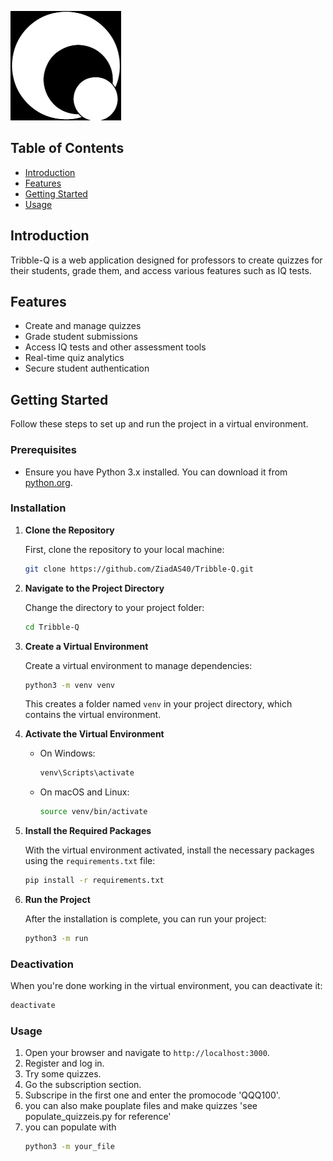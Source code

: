 
![Tribble-Q Logo](app/static/Images/logo.png)

## Table of Contents

- [Introduction](#tribble-q)
- [Features](#features)
- [Getting Started](#getting-started)
- [Usage](#usage)


## Introduction

Tribble-Q is a web application designed for professors to create quizzes for their students, grade them, and access various features such as IQ tests.

## Features

- Create and manage quizzes
- Grade student submissions
- Access IQ tests and other assessment tools
- Real-time quiz analytics
- Secure student authentication


## Getting Started

Follow these steps to set up and run the project in a virtual environment.

### Prerequisites

- Ensure you have Python 3.x installed. You can download it from [python.org](https://www.python.org/).

### Installation

1. **Clone the Repository**

    First, clone the repository to your local machine:

    ```bash
    git clone https://github.com/ZiadAS40/Tribble-Q.git
    ```

2. **Navigate to the Project Directory**

    Change the directory to your project folder:

    ```bash
    cd Tribble-Q
    ```

3. **Create a Virtual Environment**

    Create a virtual environment to manage dependencies:

    ```bash
    python3 -m venv venv
    ```

    This creates a folder named `venv` in your project directory, which contains the virtual environment.

4. **Activate the Virtual Environment**

    - On Windows:

      ```bash
      venv\Scripts\activate
      ```

    - On macOS and Linux:

      ```bash
      source venv/bin/activate
      ```

5. **Install the Required Packages**

    With the virtual environment activated, install the necessary packages using the `requirements.txt` file:

    ```bash
    pip install -r requirements.txt
    ```

6. **Run the Project**

    After the installation is complete, you can run your project:

    ```bash
    python3 -m run
    ```

### Deactivation

When you're done working in the virtual environment, you can deactivate it:

```bash
deactivate
```

### Usage

1. Open your browser and navigate to `http://localhost:3000`.
2. Register and log in.
3. Try some quizzes.
4. Go the subscription section.
5. Subscripe in the first one and enter the promocode 'QQQ100'.
6. you can also make pouplate files and make quizzes 'see populate_quizzeis.py for reference'
7. you can populate with 
    ```bash
    python3 -m your_file
    ```



